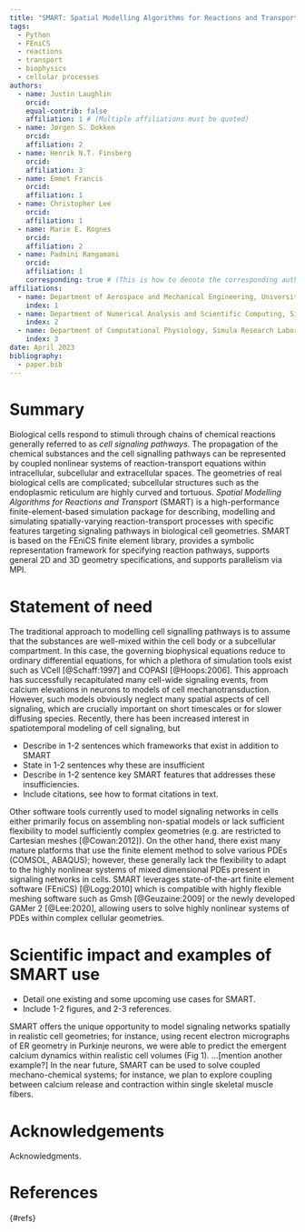```yaml
---
title: "SMART: Spatial Modelling Algorithms for Reactions and Transport"
tags:
  - Python
  - FEniCS
  - reactions
  - transport
  - biophysics
  - cellular processes
authors:
  - name: Justin Laughlin
    orcid:
    equal-contrib: false
    affiliation: 1 # (Multiple affiliations must be quoted)
  - name: Jørgen S. Dokken
    orcid:
    affiliation: 2
  - name: Henrik N.T. Finsberg
    orcid:
    affiliation: 3
  - name: Emmet Francis
    orcid:
    affiliation: 1
  - name: Christopher Lee
    orcid:
    affiliation: 1
  - name: Marie E. Rognes
    orcid:
    affiliation: 2
  - name: Padmini Rangamani
    orcid:
    affiliation: 1
    corresponding: true # (This is how to denote the corresponding author)
affiliations:
  - name: Department of Aerospace and Mechanical Engineering, University of California San Diego, La Jolla, CA, USA
    index: 1
  - name: Department of Numerical Analysis and Scientific Computing, Simula Research Laboratory, Oslo, Norway
    index: 2
  - name: Department of Computational Physiology, Simula Research Laboratory, Oslo, Norway
    index: 3
date: April 2023
bibliography:
  - paper.bib
---
```


# Summary

<!-- A summary describing the high-level functionality and purpose of the software for a diverse, non-specialist audience. -->

Biological cells respond to stimuli through chains of chemical reactions generally referred to as
*cell signaling pathways*. The propagation of the chemical substances and the cell signalling
pathways can be represented by coupled nonlinear systems of reaction-transport equations within
intracellular, subcellular and extracellular spaces. The geometries of real biological cells are
complicated; subcellular structures such as the endoplasmic reticulum are highly curved and
tortuous. *Spatial Modelling Algorithms for Reactions and Transport* (SMART) is a high-performance
finite-element-based simulation package for describing, modelling and simulating spatially-varying
reaction-transport processes with specific features targeting signaling pathways in biological cell
geometries. SMART is based on the FEniCS finite element library, provides a symbolic representation
framework for specifying reaction pathways, supports general 2D and 3D geometry specifications, and
supports parallelism via MPI.

# Statement of need

<!-- A Statement of need section that clearly illustrates the research purpose of the software and places it in the context of related work. -->

The traditional approach to modelling cell signalling pathways is to assume that the substances are
well-mixed within the cell body or a subcellular compartment. In this case, the governing
biophysical equations reduce to ordinary differential equations, for which a plethora of simulation
tools exist such as VCell [@Schaff:1997] and COPASI [@Hoops:2006]. This approach has successfully
recapitulated many cell-wide signaling events, from calcium elevations in neurons to models of cell
mechanotransduction. However, such models obviously neglect many spatial aspects of cell signaling,
which are crucially important on short timescales or for slower diffusing species. Recently, there
has been increased interest in spatiotemporal modeling of cell signaling, but

* Describe in 1-2 sentences which frameworks that exist in addition to SMART
* State in 1-2 sentences why these are insufficient
* Describe in 1-2 sentence key SMART features that addresses these insufficiencies.
* Include citations, see how to format citations in text.

Other software tools currently used to model signaling networks in cells either primarily focus on
assembling non-spatial models or lack sufficient flexibility to model sufficiently complex
geometries (e.g. are restricted to Cartesian meshes [@Cowan:2012]). On the other hand, there exist
many mature platforms that use the finite element method to solve various PDEs (COMSOL, ABAQUS);
however, these generally lack the flexibility to adapt to the highly nonlinear systems of mixed
dimensional PDEs present in signaling networks in cells. SMART leverages state-of-the-art finite
element software (FEniCS) [@Logg:2010] which is compatible with highly flexible meshing software
such as Gmsh [@Geuzaine:2009] or the newly developed GAMer 2 [@Lee:2020], allowing users to solve
highly nonlinear systems of PDEs within complex cellular geometries.


# Scientific impact and examples of SMART use

* Detail one existing and some upcoming use cases for SMART.
* Include 1-2 figures, and 2-3 references.

SMART offers the unique opportunity to model signaling networks spatially in realistic cell
geometries; for instance, using recent electron micrographs of ER geometry in Purkinje neurons, we
were able to predict the emergent calcium dynamics within realistic cell volumes (Fig 1). …[mention
another example?] In the near future, SMART can be used to solve coupled mechano-chemical systems;
for instance, we plan to explore coupling between calcium release and contraction within single
skeletal muscle fibers.

<!-- Figures can be included like this: -->
<!-- ![Caption for example figure.\label{fig:example}](figure.png) -->
<!-- and referenced from text using \autoref{fig:example}. -->


<!-- # Citations -->

<!-- Citations to entries in paper.bib should be in -->
<!-- [rMarkdown](http://rmarkdown.rstudio.com/authoring_bibliographies_and_citations.html) -->
<!-- format. -->

<!-- If you want to cite a software repository URL (e.g. something on GitHub without a preferred -->
<!-- citation) then you can do it with the example BibTeX entry below for @fidgit. -->

<!-- For a quick reference, the following citation commands can be used: -->
<!-- - `@author:2001`  ->  "Author et al. (2001)" -->
<!-- - `[@author:2001]` -> "(Author et al., 2001)" -->
<!-- - `[@author1:2001; @author2:2001]` -> "(Author1 et al., 2001; Author2 et al., 2002)" -->

<!-- # Figures -->


<!-- Figure sizes can be customized by adding an optional second parameter: -->
<!-- ![Caption for example figure.](figure.png){ width=20% } -->

# Acknowledgements

Acknowledgments.

# References

{#refs}
